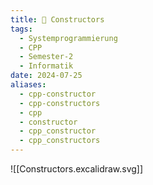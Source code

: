 ```yaml
---
title: 🚧 Constructors
tags:
  - Systemprogrammierung
  - CPP
  - Semester-2
  - Informatik
date: 2024-07-25
aliases:
  - cpp-constructor
  - cpp-constructors
  - cpp
  - constructor
  - cpp_constructor
  - cpp_constructors
---
```

![[Constructors.excalidraw.svg]]